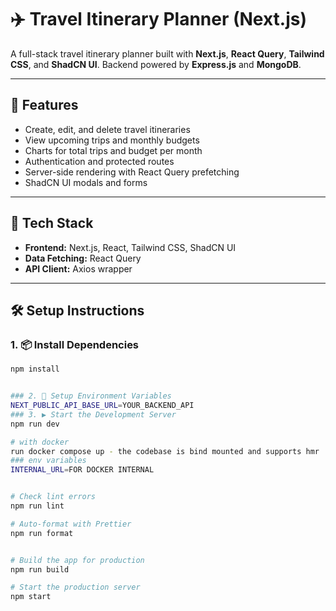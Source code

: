 # ✈️ Travel Itinerary Planner (Next.js)

A full-stack travel itinerary planner built with **Next.js**, **React Query**, **Tailwind CSS**, and **ShadCN UI**. Backend powered by **Express.js** and **MongoDB**.

---

## 🚀 Features

- Create, edit, and delete travel itineraries
- View upcoming trips and monthly budgets
- Charts for total trips and budget per month
- Authentication and protected routes
- Server-side rendering with React Query prefetching
- ShadCN UI modals and forms

---

## 🧰 Tech Stack

- **Frontend:** Next.js, React, Tailwind CSS, ShadCN UI
- **Data Fetching:** React Query
- **API Client:** Axios wrapper

---

## 🛠️ Setup Instructions

### 1. 📦 Install Dependencies

```bash
npm install


### 2. 🔐 Setup Environment Variables
NEXT_PUBLIC_API_BASE_URL=YOUR_BACKEND_API
### 3. ▶️ Start the Development Server
npm run dev

# with docker
run docker compose up - the codebase is bind mounted and supports hmr
### env variables
INTERNAL_URL=FOR DOCKER INTERNAL


# Check lint errors
npm run lint

# Auto-format with Prettier
npm run format


# Build the app for production
npm run build

# Start the production server
npm start
